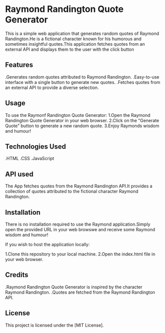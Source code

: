# Raymond Randington Quote Generator

This is a simple web application that generates random quotes of Raymond Randington.He is a fictional character known for his humorous and sometimes insightful quotes.This application fetches quotes from an external API and displays them to the user with the click button


## Features
.Generates random quotes attributed to Raymond Randington.
.Easy-to-use interface with a single button to generate new quotes.
.Fetches quotes from an external API to provide a diverse selection.

## Usage
To use the Raymonf Randington Quote Generator:
1.Open the Raymond Randington Quote Generator in your web browser.
2.Click on the "Generate Quote" button to generate a new random quote.
3.Enjoy Raymonds wisdom and humour!

## Technologies Used
.HTML
.CSS
.JavaScript

## API used
The App fetches quotes from the Raymond Randington API.It provides a collection of quotes attributed to the fictional character Raymond Randington.

##  Installation
There is no installation required to use the Raymond application.Simply open the provided URL in your web browswe and receive some Raymond wisdom and humour!

If you wish to host the application locally:

1.Clone this repository to your local machine.
2.Open the index.html file in your web browser.

## Credits

.Raymond  Randington Quote Generator is inspired by the character Raymond Randington.
.Quotes are fetched from the Raymond Randington API.

## License

This project is licensed under the [MIT License].